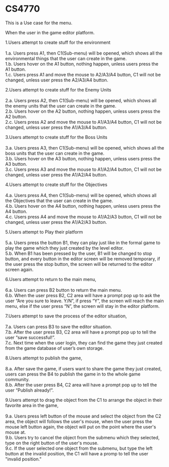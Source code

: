 # CS4770
This is a Use case for the menu.

When the user in the game editor platform. 

1.Users attempt to create stuff for the environment<br>
    <br>1.a. Users press A1, then C1(Sub-menu) will be opened, which shows all the environmental things that the user can create in the game.
    <br>1.b. Users hover on the A1 button, nothing happen, unless users press the A1 button.
    <br>1.c. Users press A1 and move the mouse to A2/A3/A4 button, C1 will not be changed, unless user press the A2/A3/A4 button.<br>

2.Users attempt to create stuff for the Enemy Units<br>
    <br>2.a. Users press A2, then C1(Sub-menu) will be opened, which shows all the enemy units that the user can create in the game.
    <br>2.b. Users hover on the A2 button, nothing happen, unless users press the A2 button.
    <br>2.c. Users press A2 and move the mouse to A1/A3/A4 button, C1 will not be changed, unless user press the A1/A3/A4 button.<br>

3.Users attempt to create stuff for the Boss Units<br>
    <br>3.a. Users press A3, then C1(Sub-menu) will be opened, which shows all the boss units that the user can create in the game.
    <br>3.b. Users hover on the A3 button, nothing happen, unless users press the A3 button.
    <br>3.c. Users press A3 and move the mouse to A1/A2/A4 button, C1 will not be changed, unless user press the A1/A2/A4 button.<br>
    
4.Users attempt to create stuff for the Objectives<br>
    <br>4.a. Users press A4, then C1(Sub-menu) will be opened, which shows all the Objectives that the user can create in the game.
    <br>4.b. Users hover on the A4 button, nothing happen, unless users press the A4 button.
    <br>4.c. Users press A4 and move the mouse to A1/A2/A3 button, C1 will not be changed, unless user press the A1/A2/A3 button.

5.Users attempt to Play their platform<br>
    <br>5.a. Users press the button B1, they can play just like in the formal game to play the game which they just created by the level editor.
    <br>5.b. When B1 has been pressed by the user, B1 will be changed to stop button, and every button in the editor screen will be removed temporary, if the user press the stop button, the screen will be returned to the editor screen again.<br>

6.Users attempt to return to the main menu, <br>
    <br>6.a. Users can press B2 button to return the main menu. 
    <br>6.b. When the user press B2, C2 area will have a prompt pop up to ask the user “Are you sure to leave. Y/N”, if press “Y”, the screen will reach the main menu, else if the user press “N”, the screen will stay in the editor platform.<br>

7.Users attempt to save the process of the editor situation, <br>
    <br>7.a. Users can press B3 to save the editor situation. 
    <br>7.b. After the user press B3, C2 area will have a prompt pop up to tell the user “save successful!”.
    <br>7.c. Next time when the user login, they can find the game they just created from the game database of user’s own storage.<br>

8.Users attempt to publish the game, <br>
    <br>8.a. After save the game, if users want to share the game they just created, users can press the B4 to publish the game in to the whole game community. 
    <br>8.b. After the user press B4, C2 area will have a prompt pop up to tell the user “Publish already!”. 
    
9.Users attempt to drag the object from the C1 to arrange the object in their favorite area in the game,<br>
        <br>9.a. Users press left button of the mouse and select the object from the C2 area, the object will follows the user's mouse, when the user press the mouse left button again, the object will put on the point where the user's mouse at.
        <br>9.b. Users try to cancel the object from the submenu which they selected, type on the right button of the user's mouse.
        <br>9.c. If the user selected one object from the submenu, but type the left button at the invalid position, the C1 will have a promp to tell the user "invalid position."<br>
